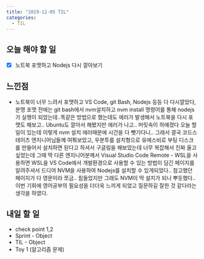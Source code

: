 ```yaml
---
title: "2019-12-05 TIL"
categories:
  - TIL
---
```


## 오늘 해야 할 일

- [x] 노트북 포맷하고 Nodejs 다시 깔아보기

## 느낀점

- 노트북이 너무 느려서 포맷하고 VS Code, git Bash, Nodejs 등등 다 다시깔았다, 분명 포맷 전에는 git bash에서 nvm설치하고 nvm install 명령어를 통해 nodejs가 실행이 되었는데..똑같은 방법으로 했는데도 에러가 발생해서 노트북을 다시 포맷도 해보고.. Ubuntu도 깔아서 해봤지만 에러가 나고.. 머릿속이 하얘졌다 오늘 할일이 있는데 이렇게 nvm 설치 에러때문에 시간을 다 뺏기다니.. 그래서 결국 코드스테이츠 엔지니어님들께 여쭤보았고, 우분투를 설치형으로 유에스비로 부팅 디스크를 만들어서 설치하면 된다고 하셔서 구글링을 해보았는데 너무 복잡해서 진짜 울고싶었는데 그때 딱 다른 엔지니어분께서 Visual Studio Code Remote - WSL을 사용하면 WSL을 VS Code에서 개발환경으로 사용할 수 있는 방법이 담긴 페이지를 알려주셔서 드디어 NVM을 사용하여 Nodejs를 설치할 수 있게되었다.. 참고했던 페이지가 다 영문이라 쪼금.. 힘들었지만 그래도 NVM이 딱 설치가 되니 뿌듯했다.. 이번 기회에 영어공부의 필요성을 더더욱 느끼게 되었고 질문하길 잘한 것 같다라는 생각을 하였다.

## 내일 할 일

- check point 1,2
- Sprint - Object
- TIL - Object
- Toy 1 (알고리즘 문제)


